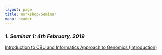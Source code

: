 ```yaml
---
layout: page
title: Workshop/Seminar
menu: header
---
```


### *1. Seminar 1: 4th February, 2019*

[Introduction to CBU and Informatics Approach to Genomics (Introduction)](/documents/CBU_Seminar1_introduction_slides.pdf)
